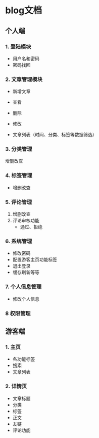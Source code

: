 # blog文档

## 个人端

### 1. 登陆模块

- 用户名和密码
- 密码找回

### 2. 文章管理模块

- 新增文章

- 查看
- 删除
- 修改
- 文章列表（时间、分类、标签等数据筛选）

### 3. 分类管理

 增删改查

### 4. 标签管理

- 增删改查

### 5. 评论管理

1. 增删改查
2. 评论审核功能
   - 通过、拒绝

### 6. 系统管理

- 修改密码
- 配置游客主页功能标签
- 退出登录
- 缓存刷新等等

### 7. 个人信息管理

- 修改个人信息

### 8 权限管理



## 游客端

### 1. 主页

- 各功能标签
- 搜索
- 文章列表

### 2. 详情页

- 文章标题
- 分类
- 标签
- 正文
- 友链
- 评论功能



